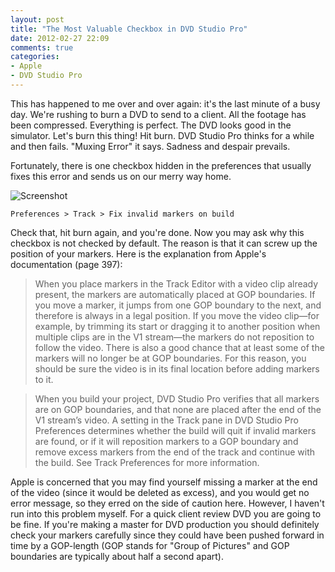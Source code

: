 ```yaml
---
layout: post
title: "The Most Valuable Checkbox in DVD Studio Pro"
date: 2012-02-27 22:09
comments: true
categories:
- Apple
- DVD Studio Pro
---
```


This has happened to me over and over again: it's the last minute of a busy day.  We're rushing to burn a DVD to send to a client.  All the footage has been compressed.  Everything is perfect.  The DVD looks good in the simulator.  Let's burn this thing!  Hit burn.  DVD Studio Pro thinks for a while and then fails.  "Muxing Error" it says.  Sadness and despair prevails.

Fortunately, there is one checkbox hidden in the preferences that usually fixes this error and sends us on our merry way home.
<!--more-->
![Screenshot](http://documentation.apple.com/en/dvdstudiopro/usermanual/Art/S02/S0251_TrackPrefs.png)

`Preferences > Track > Fix invalid markers on build`

Check that, hit burn again, and you're done.  Now you may ask why this checkbox is not checked by default.  The reason is that it can screw up the position of your markers.  Here is the explanation from Apple's documentation (page 397):

>When you place markers in the Track Editor with a video clip already present, the markers are automatically placed at GOP boundaries. If you move a marker, it jumps from one GOP boundary to the next, and therefore is always in a legal position.
If you move the video clip—for example, by trimming its start or dragging it to another position when multiple clips are in the V1 stream—the markers do not reposition to follow the video. There is also a good chance that at least some of the markers will no longer be at GOP boundaries. For this reason, you should be sure the video is in its final location before adding markers to it.

>When you build your project, DVD Studio Pro verifies that all markers are on GOP boundaries, and that none are placed after the end of the V1 stream’s video. A setting in the Track pane in DVD Studio Pro Preferences determines whether the build will quit if invalid markers are found, or if it will reposition markers to a GOP boundary and remove excess markers from the end of the track and continue with the build. See Track Preferences for more information.

Apple is concerned that you may find yourself missing a marker at the end of the video (since it would be deleted as excess), and you would get no error message, so they erred on the side of caution here.  However, I haven't run into this problem myself.  For a quick client review DVD you are going to be fine.  If you're making a master for DVD production you should definitely check your markers carefully since they could have been pushed forward in time by a GOP-length (GOP stands for "Group of Pictures" and GOP boundaries are typically about half a second apart).
